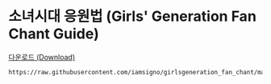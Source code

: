 # 소녀시대 응원법 (Girls' Generation Fan Chant Guide)

[다운로드 (Download)](https://raw.githubusercontent.com/iamsigno/girlsgeneration_fan_chant/main/GirlsGenearation_Fan_Chant_Guide_by.Signo.pdf)
```
https://raw.githubusercontent.com/iamsigno/girlsgeneration_fan_chant/main/GirlsGenearation_Fan_Chant_Guide_by.Signo.pdf
```
